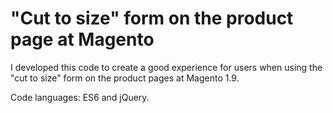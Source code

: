 # "Cut to size" form on the product page at Magento

I developed this code to create a good experience for users when using the "cut to size" form on the product pages at Magento 1.9.

Code languages: ES6 and jQuery.

